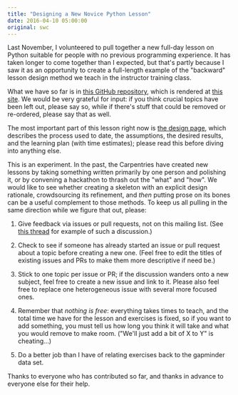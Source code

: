 ```yaml
---
title: "Designing a New Novice Python Lesson"
date: 2016-04-10 05:00:00
original: swc
---
```


Last November,
I volunteered to pull together a new full-day lesson on Python suitable for people with no previous programming experience.
It has taken longer to come together than I expected,
but that's partly because I saw it as an opportunity to create a full-length example of
the "backward" lesson design method we teach in the instructor training class.

What we have so far is in [this GitHub repository][lesson-repo],
which is rendered at [this site][lesson-site].
We would be very grateful for input:
if you think crucial topics have been left out,
please say so,
while if there's stuff that could be removed or re-ordered,
please say that as well.

The most important part of this lesson right now is [the design page][design],
which describes the process used to date,
the assumptions,
the desired results,
and the learning plan (with time estimates);
please read this before diving into anything else.

This is an experiment.
In the past,
the Carpentries have created new lessons by taking something written primarily by one person and polishing it,
or by convening a hackathon to thrash out the "what" and "how".
We would like to see whether creating a skeleton with an explicit design rationale,
crowdsourcing its refinement,
and *then* putting prose on its bones
can be a useful complement to those methods.
To keep us all pulling in the same direction while we figure that out,
please:

1.  Give feedback via issues or pull requests,
    not on this mailing list.
    (See [this thread][dictionaries] for example of such a discussion.)

2.  Check to see if someone has already started an issue or pull request about a topic before creating a new one.
    (Feel free to edit the titles of existing issues and PRs to make them more descriptive if need be.)

3.  Stick to one topic per issue or PR;
    if the discussion wanders onto a new subject,
    feel free to create a new issue and link to it.
    Please also feel free to replace one heterogeneous issue with several more focused ones.

4.  Remember that *nothing is free*:
    everything takes times to teach,
    and the total time we have for the lesson and exercises is fixed,
    so if you want to add something,
    you must tell us how long you think it will take and what you would remove to make room.
    ("We'll just add a bit of X to Y" is cheating...)

5.  Do a better job than I have of relating exercises back to the gapminder data set.

Thanks to everyone who has contributed so far,
and thanks in advance to everyone else for their help.

[design]: http://swcarpentry.github.io/python-novice-gapminder/design.html
[dictionaries]: https://github.com/swcarpentry/python-novice-gapminder/issues/35
[lesson-repo]: https://github.com/swcarpentry/python-novice-gapminder
[lesson-site]: http://swcarpentry.github.io/python-novice-gapminder/design.html
